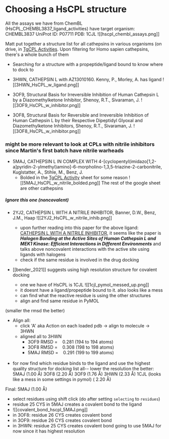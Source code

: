 # Choosing a HsCPL structure
All the assays we have from ChemBL (HsCPL_CHEMBL3837_ligand_activities) have target organism: CHEMBL3837
UniProt ID: P07711
PDB: 1CJL 
![[hscpl_chembl_assays.png]]

Matt put together a structure list for all cathepsins in various organisms (on drive, in [TgCPL Activities](https://docs.google.com/spreadsheets/d/1Lo0Nc6OFRyUe0arYsGTmi4eR1rFFTiq_GEcoAIC9rmE/edit#gid=1608986737). Upon filtering for Homo sapien cathepsins, there's a whole bunch of them 
- Searching for a structure with a propeptide/ligand bound to know where to dock to 
- 3HWN, CATHEPSIN L with AZ13010160. Kenny, P., Morley, A. has ligand 
![[3HWN_HsCPL_w_ligand.png]]

- 3OF9, Structural Basis for Irreversible Inhibition of Human Cathepsin L by a Diazomethylketone Inhibitor, Shenoy, R.T., Sivaraman, J.
![[3OF9_HsCPL_w_inhibitor.png]]
- 3OF8, Structural Basis for Reversible and Irreversible Inhibition of Human Cathepsin L by their Respective Dipeptidyl Glyoxal and Diazomethylketone Inhibitors, Shenoy, R.T., Sivaraman, J.
![[3OF8_HsCPL_w_inhibitor.png]]

### might be more relevant to look at CPLs with nitrile inhibitors since Martin's first batch have nitrile warheads
- 5MAJ, CATHEPSIN L IN COMPLEX WITH 4-[cyclopentyl(imidazo[1,2-a]pyridin-2-ylmethyl)amino]-6-morpholino-1,3,5-triazine-2-carbonitrile, Kuglstatter, A., Stihle, M., Benz, J.
	- Bolded in the [TgCPL Activity](https://docs.google.com/spreadsheets/d/1Lo0Nc6OFRyUe0arYsGTmi4eR1rFFTiq_GEcoAIC9rmE/edit#gid=1608986737) sheet for some reason 
![[5MAJ_HsCPL_w_nitrile_bolded.png]]
The rest of the google sheet are other cathepsins
##### Ignore this one (noncovalent)
- 2YJ2, CATHEPSIN L WITH A NITRILE INHIBITOR, Banner, D.W., Benz, J.M., Haap
	![[2YJ2_HsCPL_w_nitrile_inhib.png]]
	- upon further reading into this paper for the above ligand: [CATHEPSIN L WITH A NITRILE INHIBITOR](https://chemistry-europe.onlinelibrary.wiley.com/doi/10.1002/cmdc.201100353), it seems like the paper is ***Halogen Bonding at the Active Sites of Human Cathepsin L and MEK1 Kinase: Efficient Interactions in Different Environments***  and talks above noncovalent interactions with the active site using ligands with halogens
	- check if the same residue is involved in the drug docking

- [[bender_2021]] suggests using high resolution structure for covalent docking
	-  one we have of HsCPL is 1CJL ![[1cjl_pymol_messed_up.png]]
	- it doesnt have a ligand/propeptide bound to it. also looks like a mess
	- can find what the reactive residue is using the other structures
	- align and find same residue in PyMOL

(smaller the rmsd the better)
- Align all: 
	- click 'A' aka Action on each loaded pdb -> align to molecule -> 3HWN 
	- aligned all to 3HWN 
		- 3OF9 RMSD =    0.281 (194 to 194 atoms)  
		- 3OF8 RMSD =    0.308 (198 to 198 atoms)
		- 5MAJ RMSD =    0.291 (199 to 199 atoms)  
 
- for now find which residue binds to the ligand and use the highest quality structure for docking
list all-- lower the resolution the better:
5MAJ (1.00 Å)
3OF8 (2.20 Å)
3OF9 (1.76 Å)
3HWN (2.33 Å)
1CJL (looks like a mess in some settings in pymol) ( 2.20 Å)

Final: 5MAJ (1.00 Å)
- select residues using shift click (do after setting `selecting` to `residues`)
- residue 25 CYS in 5MAJ creates a covalent bond to the ligand 
- ![[covalent_bond_hscpl_5MAJ.png]]
- in 3OF8: residue 26 CYS creates covalent bond 
- in 3OF9: residue 26 CYS creates covalent bond
- in 3HWN: residue 25 CYS creates covalent bond 
going to use 5MAJ for now since it has highest resolution 
